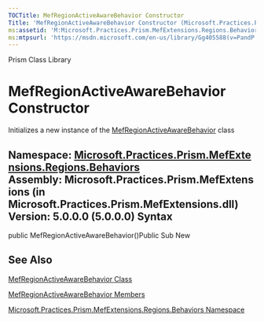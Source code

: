 ```yaml
---
TOCTitle: MefRegionActiveAwareBehavior Constructor
Title: 'MefRegionActiveAwareBehavior Constructor (Microsoft.Practices.Prism.MefExtensions.Regions.Behaviors)'
ms:assetid: 'M:Microsoft.Practices.Prism.MefExtensions.Regions.Behaviors.MefRegionActiveAwareBehavior.\#ctor'
ms:mtpsurl: 'https://msdn.microsoft.com/en-us/library/Gg405588(v=PandP.50)'
---
```


Prism Class Library

MefRegionActiveAwareBehavior Constructor
========================================

Initializes a new instance of the [MefRegionActiveAwareBehavior](https://msdn.microsoft.com/t:microsoft.practices.prism.mefextensions.regions.behaviors.mefregionactiveawarebehavior) class

**Namespace:** [Microsoft.Practices.Prism.MefExtensions.Regions.Behaviors](https://msdn.microsoft.com/n:microsoft.practices.prism.mefextensions.regions.behaviors)
**Assembly:** Microsoft.Practices.Prism.MefExtensions (in Microsoft.Practices.Prism.MefExtensions.dll) Version: 5.0.0.0 (5.0.0.0)
Syntax
------

<span id="syntaxToggle"></span>public MefRegionActiveAwareBehavior()Public Sub New

See Also
--------

<span id="seeAlsoToggle"></span>
[MefRegionActiveAwareBehavior Class](https://msdn.microsoft.com/t:microsoft.practices.prism.mefextensions.regions.behaviors.mefregionactiveawarebehavior)

[MefRegionActiveAwareBehavior Members](https://msdn.microsoft.com/allmembers.t:microsoft.practices.prism.mefextensions.regions.behaviors.mefregionactiveawarebehavior)

[Microsoft.Practices.Prism.MefExtensions.Regions.Behaviors Namespace](https://msdn.microsoft.com/n:microsoft.practices.prism.mefextensions.regions.behaviors)
